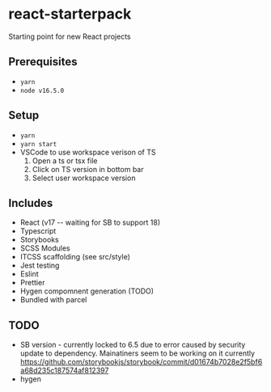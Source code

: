 # react-starterpack

Starting point for new React projects

## Prerequisites

- `yarn`
- `node v16.5.0`

## Setup

- `yarn`
- `yarn start`
- VSCode to use workspace verison of TS
  1. Open a ts or tsx file
  2. Click on TS version in bottom bar
  3. Select user workspace version

## Includes

- React (v17 -- waiting for SB to support 18)
- Typescript
- Storybooks
- SCSS Modules
- ITCSS scaffolding (see src/style)
- Jest testing
- Eslint
- Prettier
- Hygen compomnent generation (TODO)
- Bundled with parcel

## TODO

- SB version - currently locked to 6.5 due to error caused by security update to dependency. Mainatiners seem to be working on it currently https://github.com/storybookjs/storybook/commit/d01674b7028e2f5bf6a68d235c187574af812397
- hygen
